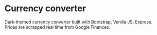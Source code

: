 # Currency converter

Dark-themed currency converter built with Bootstrap, Vanilla JS, Express. Prices are scrapped real time from Google Finances.
